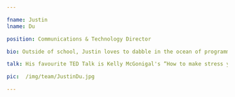 ```yaml
---

fname: Justin
lname: Du

position: Communications & Technology Director

bio: Outside of school, Justin loves to dabble in the ocean of programming and technology and remains an active member of the school’s Science Olympiad Team. Although he understands that a perfect world is impossible, Justin strives to improve the community around him, be it organizing school clean-ups, volunteering at local races, or contributing to the global Wikimedia Movement. If not in front of his computer or swamped with homework, Justin can often be found outdoors, most likely playing tennis with his younger brother or throwing a frisbee with the Ultimate Frisbee Club he co-founded. Justin aspires to pursue a biomedical engineering degree in college and looks forward to seeing where that takes him.

talk: His favourite TED Talk is Kelly McGonigal's “How to make stress your friend”.

pic:  /img/team/JustinDu.jpg

---
```

